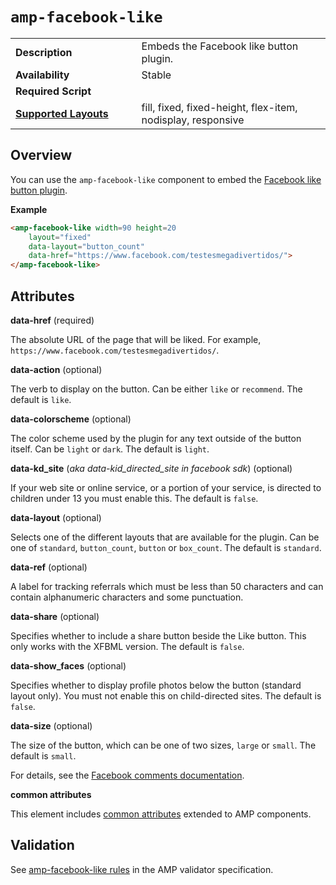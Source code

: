 <!---
Copyright 2017 The AMP HTML Authors. All Rights Reserved.

Licensed under the Apache License, Version 2.0 (the "License");
you may not use this file except in compliance with the License.
You may obtain a copy of the License at

      http://www.apache.org/licenses/LICENSE-2.0

Unless required by applicable law or agreed to in writing, software
distributed under the License is distributed on an "AS-IS" BASIS,
WITHOUT WARRANTIES OR CONDITIONS OF ANY KIND, either express or implied.
See the License for the specific language governing permissions and
limitations under the License.
-->

# <a name="amp-facebook-like"></a> `amp-facebook-like`

<table>
  <tr>
    <td width="40%"><strong>Description</strong></td>
    <td>Embeds the Facebook like button plugin.</td>
  </tr>
  <tr>
    <td width="40%"><strong>Availability</strong></td>
    <td>Stable</td>
  </tr>
  <tr>
    <td width="40%"><strong>Required Script</strong></td>
    <td><code><script async custom-element="amp-facebook-like" src="https://cdn.ampproject.org/v0/amp-facebook-like-0.1.js"></script></code></td>
  </tr>
  <tr>
    <td class="col-fourty"><strong><a href="https://www.ampproject.org/docs/guides/responsive/control_layout.html">Supported Layouts</a></strong></td>
    <td>fill, fixed, fixed-height, flex-item, nodisplay, responsive</td>
  </tr>
</table>

## Overview

You can use the `amp-facebook-like` component to embed the [Facebook like button plugin](https://developers.facebook.com/docs/plugins/like-button).

**Example**

```html
<amp-facebook-like width=90 height=20
    layout="fixed"
    data-layout="button_count"
    data-href="https://www.facebook.com/testesmegadivertidos/">
</amp-facebook-like>
```
## Attributes

**data-href** (required)

The absolute URL of the page that will be liked. For example, `https://www.facebook.com/testesmegadivertidos/`.

**data-action** (optional)

The verb to display on the button. Can be either `like` or `recommend`. The default is `like`.

**data-colorscheme** (optional)

The color scheme used by the plugin for any text outside of the button itself. Can be `light` or `dark`. The default is `light`.

**data-kd_site** (*aka data-kid_directed_site in facebook sdk*) (optional)

If your web site or online service, or a portion of your service, is directed to children under 13 you must enable this. The default is `false`.

**data-layout** (optional)

Selects one of the different layouts that are available for the plugin. Can be one of `standard`, `button_count`, `button` or `box_count`. The default is `standard`.

**data-ref** (optional)

A label for tracking referrals which must be less than 50 characters and can contain alphanumeric characters and some punctuation.

**data-share** (optional)

Specifies whether to include a share button beside the Like button. This only works with the XFBML version. The default is `false`.

**data-show_faces** (optional)

Specifies whether to display profile photos below the button (standard layout only). You must not enable this on child-directed sites. The default is `false`.

**data-size** (optional)

The size of the button, which can be one of two sizes, `large` or `small`. The default is `small`.

For details, see the [Facebook comments documentation](https://developers.facebook.com/docs/plugins/like-button#settings).

**common attributes**

This element includes [common attributes](https://www.ampproject.org/docs/reference/common_attributes) extended to AMP components.

## Validation

See [amp-facebook-like rules](https://github.com/ampproject/amphtml/blob/master/extensions/amp-facebook-like/0.1/validator-amp-facebook-like.protoascii) in the AMP validator specification.
